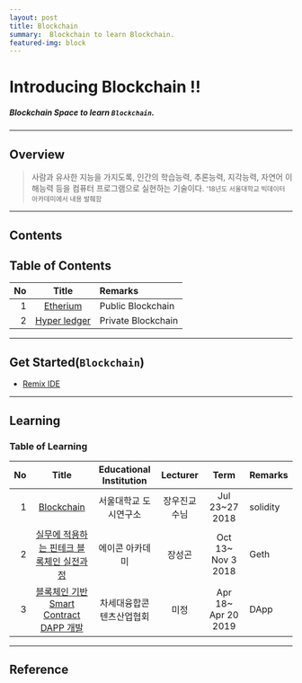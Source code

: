 ```yaml
---
layout: post
title: Blockchain
summary:  Blockchain to learn Blockchain. 
featured-img: block
---
```


# Introducing Blockchain !!

##### Blockchain Space to learn `Blockchain`.

---

## Overview

> 사람과 유사한 지능을 가지도록, 인간의 학습능력, 추론능력, 지각능력, 자연어 이해능력 등을 컴퓨터 프로그램으로 실현하는 기술이다.
> <small> '18년도 서울대학교 빅데이터 아카데미에서 내용 발췌함 </small>

---

## Contents

## Table of Contents

|No|Title|Remarks|
|--:|:-:|:--|
|1|[Etherium](/_pages/Blockchain/2018-07-24-Blockchain)|Public Blockchain|
|2|[Hyper ledger]()|Private Blockchain|

---

## Get Started(`Blockchain`)

* [Remix IDE](https://remix.ethereum.org)

---

## Learning

### Table of Learning

|No|Title|Educational Institution|Lecturer|Term|Remarks|
|--:|:--:|:-:|:--:|:--:|:-|
|1|[Blockchain](/_pages/Blockchain/2018-07-24-Blockchain)|서울대학교 도시연구소|장우진교수님|Jul 23~27 2018|solidity|
|2|[실무에 적용하는 핀테크 블록체인 실전과정](/_pages/Blockchain/2018-11-03-AICON-Etherium)|에이콘 아카데미|장성곤|Oct 13~ Nov 3 2018|Geth|
|3|[블록체인 기반 Smart Contract DAPP 개발](/_pages/Blockchain/2019-04-18-NCIA-Blockchain)|차세대융합콘텐츠산업협회|미정|Apr 18~ Apr 20 2019|DApp|
---

## Reference